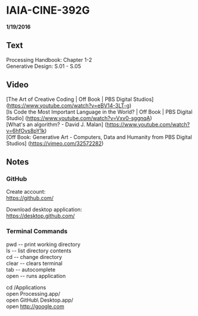 # IAIA-CINE-392G
**1/19/2016**
  
## Text
Processing Handbook: Chapter 1-2  
Generative Design: S.01 - S.05  

## Video
[The Art of Creative Coding | Off Book | PBS Digital Studios]
(https://www.youtube.com/watch?v=eBV14-3LT-g)  
[Is Code the Most Important Language in the World? | Off Book | PBS Digital Studio]
(https://www.youtube.com/watch?v=Vxv0-sggnqA)  
[What's an algorithm? - David J. Malan]
(https://www.youtube.com/watch?v=6hfOvs8pY1k)  
[Off Book: Generative Art - Computers, Data and Humanity from PBS Digital Studios]
(https://vimeo.com/32572282)

## Notes

### GitHub
Create account:  
https://github.com/

Download desktop application:  
https://desktop.github.com/

### Terminal Commands
pwd -- print working directory  
ls -- list directory contents  
cd -- change directory  
clear -- clears terminal  
tab -- autocomplete  
open -- runs application

cd /Applications  
open Processing.app/  
open GitHub\ Desktop.app/  
open http://google.com   

